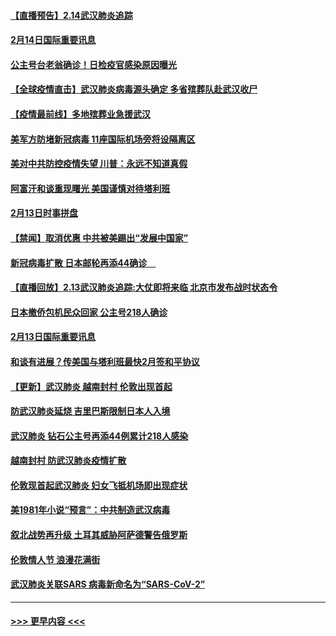 #### [【直播预告】2.14武汉肺炎追踪](../pages/prog202/a102777141.md?t=02142102) 
#### [2月14日国际重要讯息](../pages/prog202/a102777073.md?t=02142102) 
#### [公主号台老翁确诊！日检疫官感染原因曝光](../pages/prog202/a102777075.md?t=02142102) 
#### [【全球疫情直击】武汉肺炎病毒源头确定 多省殡葬队赴武汉收尸](../pages/prog202/a102777026.md?t=02142102) 
#### [【疫情最前线】多地殡葬业急援武汉](../pages/prog202/a102776986.md?t=02142102) 
#### [美军方防堵新冠病毒 11座国际机场旁将设隔离区](../pages/prog202/a102776870.md?t=02142102) 
#### [美对中共防控疫情失望 川普：永远不知道真假](../pages/prog202/a102776836.md?t=02142102) 
#### [阿富汗和谈重现曙光 美国谨慎对待塔利班](../pages/prog202/a102776748.md?t=02142102) 
#### [2月13日时事拼盘](../pages/prog202/a102776689.md?t=02142102) 
#### [【禁闻】取消优惠 中共被美踢出“发展中国家”](../pages/prog202/a102776670.md?t=02142102) 
#### [新冠病毒扩散 日本邮轮再添44确诊　](../pages/prog202/a102776518.md?t=02142102) 
#### [【直播回放】2.13武汉肺炎追踪:大仗即将来临 北京市发布战时状态令](../pages/prog202/a102776399.md?t=02142102) 
#### [日本撤侨包机民众回家 公主号218人确诊](../pages/prog202/a102776346.md?t=02142102) 
#### [2月13日国际重要讯息](../pages/prog202/a102776339.md?t=02142102) 
#### [和谈有进展？传美国与塔利班最快2月签和平协议](../pages/prog202/a102776291.md?t=02142102) 
#### [【更新】武汉肺炎 越南封村 伦敦出现首起](../pages/prog202/a102770740.md?t=02142102) 
#### [防武汉肺炎延烧 吉里巴斯限制日本人入境](../pages/prog202/a102776276.md?t=02142102) 
#### [武汉肺炎 钻石公主号再添44例累计218人感染](../pages/prog202/a102776089.md?t=02142102) 
#### [越南封村 防武汉肺炎疫情扩散](../pages/prog202/a102776214.md?t=02142102) 
#### [伦敦现首起武汉肺炎 妇女飞抵机场即出现症状](../pages/prog202/a102776031.md?t=02142102) 
#### [美1981年小说“预言”：中共制造武汉病毒](../pages/prog202/a102775980.md?t=02142102) 
#### [叙北战势再升级 土耳其威胁阿萨德警告俄罗斯](../pages/prog202/a102775904.md?t=02142102) 
#### [伦敦情人节 浪漫花满街](../pages/prog202/a102775786.md?t=02142102) 
#### [武汉肺炎关联SARS 病毒新命名为“SARS-CoV-2”](../pages/prog202/a102775719.md?t=02142102) 

----
#### [ >>> 更早内容 <<< ](../indexes/prog202-earlier.md)
